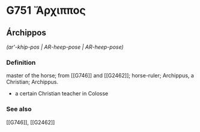 # G751 Ἄρχιππος

## Árchippos

_(ar'-khip-pos | AR-heep-pose | AR-heep-pose)_

### Definition

master of the horse; from [[G746]] and [[G2462]]; horse-ruler; Archippus, a Christian; Archippus.

- a certain Christian teacher in Colosse

### See also

[[G746]], [[G2462]]

